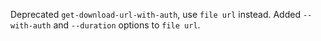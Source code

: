 Deprecated `get-download-url-with-auth`, use `file url` instead. Added `--with-auth` and `--duration` options to `file url`.